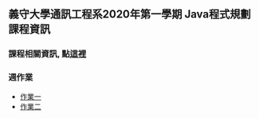 ## 義守大學通訊工程系2020年第一學期 Java程式規劃課程資訊

### 課程相關資訊, 點[這裡](https://ypnie108.github.io/2020ISU/contents)

### 週作業

   - [作業一](https://ypnie108.github.io/2020ISU/homework1)
   - [作業二](https://ypnie108.github.io/2020ISU/homework2)
 
